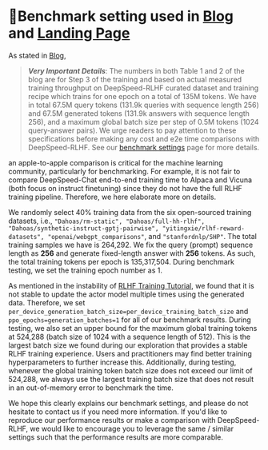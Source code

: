 # 🚩Benchmark setting used in [Blog](https://github.com/deepspeedai/DeepSpeed/tree/master/blogs/deepspeed-chat) and [Landing Page](../../README.md)

As stated in [Blog](https://github.com/deepspeedai/DeepSpeed/tree/master/blogs/deepspeed-chat),

> ***Very Important Details***: The numbers in both Table 1 and 2 of the blog are for Step 3 of the training and based on actual measured training throughput on DeepSpeed-RLHF curated dataset and training recipe which trains for one epoch on a total of 135M tokens. We have in total 67.5M query tokens (131.9k queries with sequence length 256) and 67.5M generated tokens (131.9k answers with sequence length 256), and a maximum global batch size per step of 0.5M tokens (1024 query-answer pairs).  We urge readers to pay attention to these specifications before making any cost and e2e time comparisons with DeepSpeed-RLHF. See our [benchmark settings](./BenckmarkSetting.md) page for more details.

an apple-to-apple comparison is critical for the machine learning community, particularly for benchmarking. For example, it is not fair to compare DeepSpeed-Chat end-to-end training time to Alpaca and Vicuna (both focus on instruct finetuning) since they do not have the full RLHF training pipeline. Therefore, we here elaborate more on details.

We randomly select 40% training data from the six open-sourced training datasets, i.e., ``"Dahoas/rm-static", "Dahoas/full-hh-rlhf", "Dahoas/synthetic-instruct-gptj-pairwise", "yitingxie/rlhf-reward-datasets", "openai/webgpt_comparisons"``, and ``"stanfordnlp/SHP"``. The total training samples we have is 264,292. We fix the query (prompt) sequence length as **256** and generate fixed-length answer with **256** tokens. As such, the total training tokens per epoch is 135,317,504. During benchmark testing, we set the training epoch number as 1.

As mentioned in the instability of [RLHF Training Tutorial](./README.md#🙋-instablity-of-rlhf-training-and-others), we found that it is not stable to update the actor model multiple times using the generated data. Therefore, we set ``per_device_generation_batch_size=per_device_training_batch_size`` and ``ppo_epochs=generation_batches=1`` for all of our benchmark results. During testing, we also set an upper bound for the maximum global training tokens at 524,288 (batch size of 1024 with a sequence length of 512). This is the largest batch size we found during our exploration that provides a stable RLHF training experience. Users and practitioners may find better training hyperparameters to further increase this. Additionally, during testing, whenever the global training token batch size does not exceed our limit of 524,288, we always use the largest training batch size that does not result in an out-of-memory error to benchmark the time.

We hope this clearly explains our benchmark settings, and please do not hesitate to contact us if you need more information. If you'd like to reproduce our performance results or make a comparison with DeepSpeed-RLHF, we would like to encourage you to leverage the same / similar settings such that the performance results are more comparable.  

